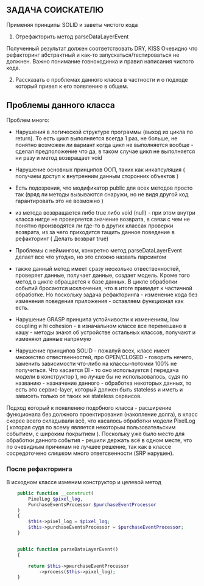 ## ЗАДАЧА СОИСКАТЕЛЮ

Применяя принципы SOLID и заветы чистого кода

1. Отрефакторить метод parseDataLayerEvent

Полученный результат должен соответствовать DRY, KISS Очевидно что рефакторинг абстрактный и как-то запускаться/тестироваться не должнен. Важно понимание говнокодинка и правил написания чистого кода.

2. Рассказать о проблемах данного класса в частности и о подходе который привел к его появлению в общем.

## Проблемы данного класса

Проблем много:

- Нарушения в логической структуре программы (выход из цикла по return). То есть цикл выполняется всегда 1 раз, не больше, не понятно возможен ли вариант когда цикл не выполняется вообще - сделал предположение что да, в таком случае цикл не выполняется ни разу и метод возвращает void

- Нарушение основных принципов ООП, таких как инкапсуляция ( получаем доступ к внутренним данным сторонних объектов )

- Есть подозрения, что модификатор public для всех методов просто так (вряд ли методы вызываются снаружи, но не видя другой код гарантировать это не возможно )

- из метода возвращается либо true либо void (null) - при этом внутри класса нигде не проверяется значение возврата, в связи с чем не понятно производятся ли где-то в других классах проверки возврата, из за чего приходится тащить данное поведение в рефакторинг ( Делать возврат true)

- Проблемы с неймингом, конкретно метод parseDataLayerEvent делает все что угодно, но это сложно назвать парсингом

- также данный метод имеет сразу несколько отвественностей, проверяет данные, получает данные, создает модель.
  Кроме того метод в цикле обращается к базе данных. В цикле обработки событий бросаются исключения, что в итоге приведет к частичной обработке. Но поскольку задача рефакторинга - изменение кода без изменения поведения приложения - оставляем функционал как есть.

- Нарушение GRASP принципа устойчивости к изменениям, low coupling и hi cohesion - в изначальном классе все перемешано в кашу - методы знают об устройстве остальных классов, получают и изменяют данные напрямую
- Нарушение принципов SOLID - пожалуй всех, класс имеет множество отвественностей, про OPEN/CLOSED - говорить нечего, заменить зависимости что-либо на классы-потомки 100% не получиться. Что касается DI - то оно используется ( передача модели в конструктор ), но лучше бы не использовалось, судя по названию - назначение данного - обработка некоторых данных, то есть это сервис-layer, который должен быть stateless и иметь и зависеть только от таких же stateless сервисов.

Подход который к появлению подобного класса - расширение функционала без должного проектирования (накопление долга), в класс скорее всего складывали всё, что касалось обработки модели PixelLog ( которая судя по всему является некоторым пользовательским событием, c широким покрытием ). Поскольку уже было место для обработки данного события - решили держать всё в одном месте, что по очевидным причинам не лучшее решение, так как в классе сосредоточено слишком много ответсвенности (SRP нарушен).

### После рефакторинга

В исходном классе изменим конструктор и целевой метод

```php
	public function __construct(
        PixelLog $pixel_log,
        PurchaseEventsProcessor $purchaseEventProcessor
    )
	{
		$this->pixel_log = $pixel_log;
        $this->purchaseEventsProcessor = $purchaseEventProcessor;
	}


	public function parseDataLayerEvent()
	{

        return $this->pиurchaseEventProcessor
            ->process($this->pixel_log);
    }

```
